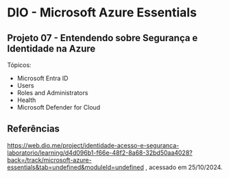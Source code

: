 # DIO - Microsoft Azure Essentials

## Projeto 07 - Entendendo sobre Segurança e Identidade na Azure

Tópicos:
- Microsoft Entra ID
- Users
- Roles and Administrators
- Health
- Microsoft Defender for Cloud


## Referências
https://web.dio.me/project/identidade-acesso-e-seguranca-laboratorio/learning/d4d096b1-f66e-48f2-8a68-32bd50aa4028?back=/track/microsoft-azure-essentials&tab=undefined&moduleId=undefined
, acessado em 25/10/2024.

